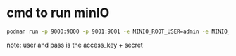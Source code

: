 # cmd to run minIO

```bash
podman run -p 9000:9000 -p 9001:9001 -e MINIO_ROOT_USER=admin -e MINIO_ROOT_PASSWORD=Asd424941_a quay.io/minio/minio server /data --console-address ":9001"
```

note: user and pass is the access_key + secret